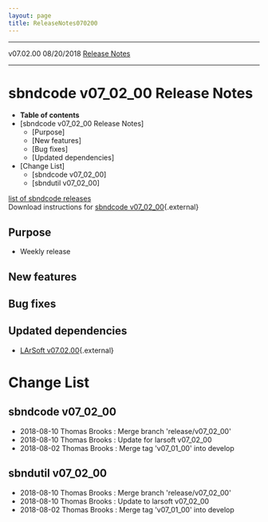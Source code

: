 ```yaml
---
layout: page
title: ReleaseNotes070200
---
```


  ----------- ------------ -- -- ------------------------------------------------------
  v07.02.00   08/20/2018         [Release Notes](ReleaseNotes070200.html)
  ----------- ------------ -- -- ------------------------------------------------------



sbndcode v07\_02\_00 Release Notes
======================================================================================

-   **Table of contents**
-   [sbndcode v07\_02\_00 Release
    Notes]
    -   [Purpose]
    -   [New features]
    -   [Bug fixes]
    -   [Updated dependencies]
-   [Change List]
    -   [sbndcode v07\_02\_00]
    -   [sbndutil v07\_02\_00]

[list of sbndcode
releases](List_of_SBND_code_releases.html)\
Download instructions for [sbndcode
v07\_02\_00](http://scisoft.fnal.gov/scisoft/bundles/sbnd/v07_02_00/sbndcode-v07_02_00.html){.external}



Purpose
----------------------------------

-   Weekly release



New features
--------------------------------------------



Bug fixes
--------------------------------------



Updated dependencies
------------------------------------------------------------

-   [LArSoft
    v07.02.00](https://cdcvs.fnal.gov/redmine/projects/larsoft/wiki/ReleaseNotes070200){.external}



Change List
==========================================



sbndcode v07\_02\_00
----------------------------------------------------------

-   2018-08-10 Thomas Brooks : Merge branch \'release/v07\_02\_00\'
-   2018-08-10 Thomas Brooks : Update for larsoft v07\_02\_00
-   2018-08-02 Thomas Brooks : Merge tag \'v07\_01\_00\' into develop



sbndutil v07\_02\_00
----------------------------------------------------------

-   2018-08-10 Thomas Brooks : Merge branch \'release/v07\_02\_00\'
-   2018-08-10 Thomas Brooks : Update to larsoft v07\_02\_00
-   2018-08-02 Thomas Brooks : Merge tag \'v07\_01\_00\' into develop
